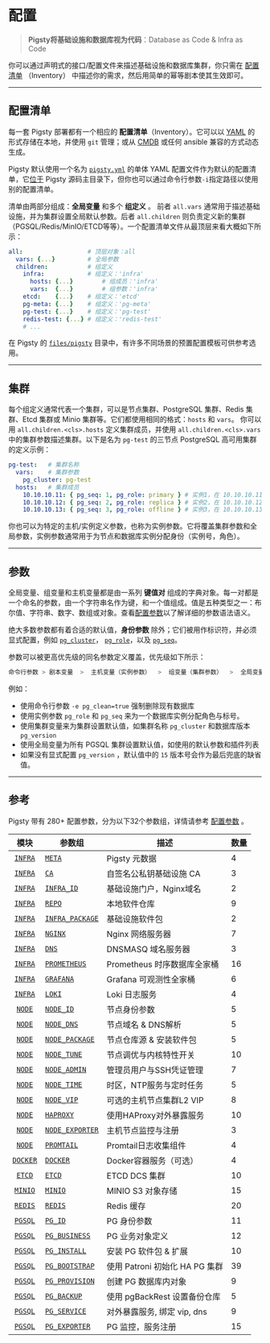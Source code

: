 # 配置

> **Pigsty将基础设施和数据库视为代码**：Database as Code & Infra as Code 

你可以通过声明式的接口/配置文件来描述基础设施和数据库集群，你只需在 [配置清单](#配置清单) （Inventory） 中描述你的需求，然后用简单的幂等剧本使其生效即可。


----------------

## 配置清单

每一套 Pigsty 部署都有一个相应的 **配置清单**（Inventory）。它可以以 [YAML](https://docs.ansible.com/ansible/2.9/user_guide/playbooks_variables.html) 的形式存储在本地，并使用 `git` 管理；或从 [CMDB](https://docs.ansible.com/ansible/2.9/user_guide/intro_dynamic_inventory.html) 或任何 ansible 兼容的方式动态生成。

Pigsty 默认使用一个名为 [`pigsty.yml`](https://github.com/Vonng/pigsty/blob/master/pigsty.yml) 的单体 YAML 配置文件作为默认的配置清单，它[位于](https://github.com/Vonng/pigsty/blob/master/ansible.cfg#L3) Pigsty 源码主目录下，但你也可以通过命令行参数`-i`指定路径以使用别的配置清单。

清单由两部分组成：**全局变量** 和多个 **组定义** 。 前者 `all.vars` 通常用于描述基础设施，并为集群设置全局默认参数。后者 `all.children` 则负责定义新的集群（PGSQL/Redis/MinIO/ETCD等等）。一个配置清单文件从最顶层来看大概如下所示：

```yaml
all:                  # 顶层对象：all
  vars: {...}         # 全局参数
  children:           # 组定义
    infra:            # 组定义：'infra'
      hosts: {...}        # 组成员：'infra'
      vars:  {...}        # 组参数：'infra'
    etcd:    {...}    # 组定义：'etcd'
    pg-meta: {...}    # 组定义：'pg-meta'
    pg-test: {...}    # 组定义：'pg-test'
    redis-test: {...} # 组定义：'redis-test'
    # ...
```

在 Pigsty 的 [`files/pigsty`](https://github.com/Vonng/pigsty/blob/master/files/pigsty/README.md) 目录中，有许多不同场景的预置配置模板可供参考选用。



----------------

## 集群

每个组定义通常代表一个集群，可以是节点集群、PostgreSQL 集群、Redis 集群、Etcd 集群或 Minio 集群等。它们都使用相同的格式：`hosts` 和 `vars`。
你可以用 `all.children.<cls>.hosts` 定义集群成员，并使用 `all.children.<cls>.vars` 中的集群参数描述集群。以下是名为 `pg-test` 的三节点 PostgreSQL 高可用集群的定义示例：

```yaml
pg-test:   # 集群名称
  vars:    # 集群参数
    pg_cluster: pg-test
  hosts:   # 集群成员
    10.10.10.11: { pg_seq: 1, pg_role: primary } # 实例1，在 10.10.10.11 上，主库
    10.10.10.12: { pg_seq: 2, pg_role: replica } # 实例2，在 10.10.10.12 上，从库
    10.10.10.13: { pg_seq: 3, pg_role: offline } # 实例3，在 10.10.10.13 上，从库
```

你也可以为特定的主机/实例定义参数，也称为实例参数。它将覆盖集群参数和全局参数，实例参数通常用于为节点和数据库实例分配身份（实例号，角色）。



----------------

## 参数

全局变量、组变量和主机变量都是由一系列 **键值对** 组成的字典对象。每一对都是一个命名的参数，由一个字符串名作为键，和一个值组成。值是五种类型之一：布尔值、字符串、数字、数组或对象。查看[配置参数](param)以了解详细的参数语法语义。

绝大多数参数都有着合适的默认值，**身份参数** 除外；它们被用作标识符，并必须显式配置，例如 [`pg_cluster`](param#pg_cluster)， [`pg_role`](param#pg_role)，以及 [`pg_seq`](param#pg_seq)。

参数可以被更高优先级的同名参数定义覆盖，优先级如下所示：

```bash
命令行参数 > 剧本变量  >  主机变量（实例参数）  >  组变量（集群参数）  >  全局变量（全局参数） >  默认值
```

例如：

- 使用命令行参数 `-e pg_clean=true` 强制删除现有数据库
- 使用实例参数 `pg_role` 和 `pg_seq` 来为一个数据库实例分配角色与标号。
- 使用集群变量来为集群设置默认值，如集群名称 `pg_cluster` 和数据库版本 `pg_version`
- 使用全局变量为所有 PGSQL 集群设置默认值，如使用的默认参数和插件列表
- 如果没有显式配置 `pg_version` ，默认值中的 `15` 版本号会作为最后兜底的缺省值。



----------------

## 参考

Pigsty 带有 280+ 配置参数，分为以下32个参数组，详情请参考 [配置参数](param) 。

|            模块            | 参数组                                    | 描述                      | 数量 |
|:------------------------:|----------------------------------------|-------------------------|----|
|  [`INFRA`](param#infra)  | [`META`](param#meta)                   | Pigsty 元数据              | 4  |
|  [`INFRA`](param#infra)  | [`CA`](param#ca)                       | 自签名公私钥基础设施 CA           | 3  |
|  [`INFRA`](param#infra)  | [`INFRA_ID`](param#infra_id)           | 基础设施门户，Nginx域名          | 2  |
|  [`INFRA`](param#infra)  | [`REPO`](param#repo)                   | 本地软件仓库                  | 9  |
|  [`INFRA`](param#infra)  | [`INFRA_PACKAGE`](param#infra_package) | 基础设施软件包                 | 2  |
|  [`INFRA`](param#infra)  | [`NGINX`](param#nginx)                 | Nginx 网络服务器             | 7  |
|  [`INFRA`](param#infra)  | [`DNS`](param#dns)                     | DNSMASQ 域名服务器           | 3  |
|  [`INFRA`](param#infra)  | [`PROMETHEUS`](param#prometheus)       | Prometheus 时序数据库全家桶     | 16 |
|  [`INFRA`](param#infra)  | [`GRAFANA`](param#grafana)             | Grafana 可观测性全家桶         | 6  |
|  [`INFRA`](param#infra)  | [`LOKI`](param#loki)                   | Loki 日志服务               | 4  |
|   [`NODE`](param#node)   | [`NODE_ID`](param#node_id)             | 节点身份参数                  | 5  |
|   [`NODE`](param#node)   | [`NODE_DNS`](param#node_dns)           | 节点域名 & DNS解析            | 5  |
|   [`NODE`](param#node)   | [`NODE_PACKAGE`](param#node_package)   | 节点仓库源 & 安装软件包           | 5  |
|   [`NODE`](param#node)   | [`NODE_TUNE`](param#node_tune)         | 节点调优与内核特性开关             | 10 |
|   [`NODE`](param#node)   | [`NODE_ADMIN`](param#node_admin)       | 管理员用户与SSH凭证管理           | 7  |
|   [`NODE`](param#node)   | [`NODE_TIME`](param#node_time)         | 时区，NTP服务与定时任务           | 5  |
|   [`NODE`](param#node)   | [`NODE_VIP`](param#node_vip)           | 可选的主机节点集群L2 VIP         | 8  |
|   [`NODE`](param#node)   | [`HAPROXY`](param#haproxy)             | 使用HAProxy对外暴露服务         | 10 |
|   [`NODE`](param#node)   | [`NODE_EXPORTER`](param#node_exporter) | 主机节点监控与注册               | 3  |
|   [`NODE`](param#node)   | [`PROMTAIL`](param#promtail)           | Promtail日志收集组件          | 4  |
| [`DOCKER`](param#docker) | [`DOCKER`](param#docker)               | Docker容器服务（可选）          | 4  |
|   [`ETCD`](param#etcd)   | [`ETCD`](param#etcd)                   | ETCD DCS 集群             | 10 |
|  [`MINIO`](param#minio)  | [`MINIO`](param#minio)                 | MINIO S3 对象存储           | 15 |
|  [`REDIS`](param#redis)  | [`REDIS`](param#redis)                 | Redis 缓存                | 20 |
|  [`PGSQL`](param#pgsql)  | [`PG_ID`](param#pg_id)                 | PG 身份参数                 | 11 |
|  [`PGSQL`](param#pgsql)  | [`PG_BUSINESS`](param#pg_business)     | PG 业务对象定义               | 12 |
|  [`PGSQL`](param#pgsql)  | [`PG_INSTALL`](param#pg_install)       | 安装 PG 软件包 & 扩展          | 10 |
|  [`PGSQL`](param#pgsql)  | [`PG_BOOTSTRAP`](param#pg_bootstrap)   | 使用 Patroni 初始化 HA PG 集群 | 39 |
|  [`PGSQL`](param#pgsql)  | [`PG_PROVISION`](param#pg_provision)   | 创建 PG 数据库内对象            | 9  |
|  [`PGSQL`](param#pgsql)  | [`PG_BACKUP`](param#pg_backup)         | 使用 pgBackRest 设置备份仓库    | 5  |
|  [`PGSQL`](param#pgsql)  | [`PG_SERVICE`](param#pg_service)       | 对外暴露服务, 绑定 vip, dns     | 9  |
|  [`PGSQL`](param#pgsql)  | [`PG_EXPORTER`](param#pg_exporter)     | PG 监控，服务注册              | 15 |
